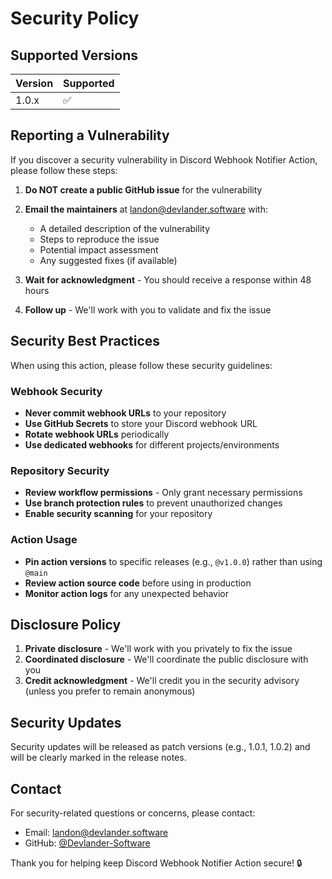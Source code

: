 # Security Policy

## Supported Versions

| Version | Supported          |
| ------- | ------------------ |
| 1.0.x   | :white_check_mark: |

## Reporting a Vulnerability

If you discover a security vulnerability in Discord Webhook Notifier Action, please follow these steps:

1. **Do NOT create a public GitHub issue** for the vulnerability
2. **Email the maintainers** at [landon@devlander.software](mailto:landon@devlander.software) with:
   - A detailed description of the vulnerability
   - Steps to reproduce the issue
   - Potential impact assessment
   - Any suggested fixes (if available)

3. **Wait for acknowledgment** - You should receive a response within 48 hours
4. **Follow up** - We'll work with you to validate and fix the issue

## Security Best Practices

When using this action, please follow these security guidelines:

### Webhook Security

- **Never commit webhook URLs** to your repository
- **Use GitHub Secrets** to store your Discord webhook URL
- **Rotate webhook URLs** periodically
- **Use dedicated webhooks** for different projects/environments

### Repository Security

- **Review workflow permissions** - Only grant necessary permissions
- **Use branch protection rules** to prevent unauthorized changes
- **Enable security scanning** for your repository

### Action Usage

- **Pin action versions** to specific releases (e.g., `@v1.0.0`) rather than using `@main`
- **Review action source code** before using in production
- **Monitor action logs** for any unexpected behavior

## Disclosure Policy

1. **Private disclosure** - We'll work with you privately to fix the issue
2. **Coordinated disclosure** - We'll coordinate the public disclosure with you
3. **Credit acknowledgment** - We'll credit you in the security advisory (unless you prefer to remain anonymous)

## Security Updates

Security updates will be released as patch versions (e.g., 1.0.1, 1.0.2) and will be clearly marked in the release notes.

## Contact

For security-related questions or concerns, please contact:
- Email: [landon@devlander.software](mailto:landon@devlander.software)
- GitHub: [@Devlander-Software](https://github.com/Devlander-Software)

Thank you for helping keep Discord Webhook Notifier Action secure! 🔒 
